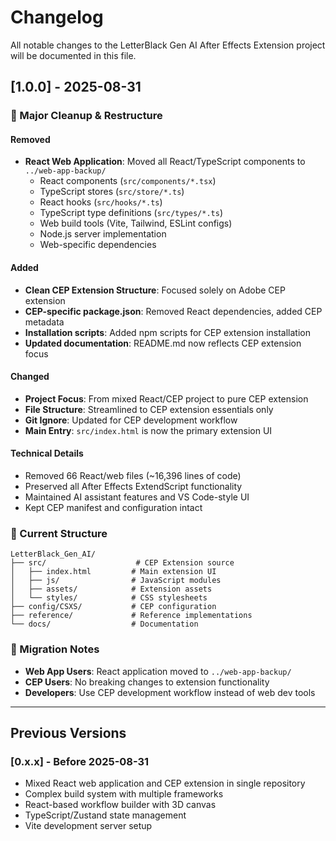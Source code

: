 # Changelog

All notable changes to the LetterBlack Gen AI After Effects Extension project will be documented in this file.

## [1.0.0] - 2025-08-31

### 🧹 Major Cleanup & Restructure

#### Removed
- **React Web Application**: Moved all React/TypeScript components to `../web-app-backup/`
  - React components (`src/components/*.tsx`)
  - TypeScript stores (`src/store/*.ts`)
  - React hooks (`src/hooks/*.ts`)
  - TypeScript type definitions (`src/types/*.ts`)
  - Web build tools (Vite, Tailwind, ESLint configs)
  - Node.js server implementation
  - Web-specific dependencies

#### Added
- **Clean CEP Extension Structure**: Focused solely on Adobe CEP extension
- **CEP-specific package.json**: Removed React dependencies, added CEP metadata
- **Installation scripts**: Added npm scripts for CEP extension installation
- **Updated documentation**: README.md now reflects CEP extension focus

#### Changed
- **Project Focus**: From mixed React/CEP project to pure CEP extension
- **File Structure**: Streamlined to CEP extension essentials only
- **Git Ignore**: Updated for CEP development workflow
- **Main Entry**: `src/index.html` is now the primary extension UI

#### Technical Details
- Removed 66 React/web files (~16,396 lines of code)
- Preserved all After Effects ExtendScript functionality
- Maintained AI assistant features and VS Code-style UI
- Kept CEP manifest and configuration intact

### 📁 Current Structure
```
LetterBlack_Gen_AI/
├── src/                    # CEP Extension source
│   ├── index.html         # Main extension UI
│   ├── js/                # JavaScript modules
│   ├── assets/            # Extension assets
│   └── styles/            # CSS stylesheets
├── config/CSXS/           # CEP configuration
├── reference/             # Reference implementations
└── docs/                  # Documentation
```

### 🔄 Migration Notes
- **Web App Users**: React application moved to `../web-app-backup/`
- **CEP Users**: No breaking changes to extension functionality
- **Developers**: Use CEP development workflow instead of web dev tools

---

## Previous Versions

### [0.x.x] - Before 2025-08-31
- Mixed React web application and CEP extension in single repository
- Complex build system with multiple frameworks
- React-based workflow builder with 3D canvas
- TypeScript/Zustand state management
- Vite development server setup

